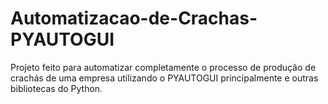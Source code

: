 # Automatizacao-de-Crachas-PYAUTOGUI
Projeto feito para automatizar completamente o processo de produção de crachás de uma empresa utilizando o PYAUTOGUI principalmente e outras bibliotecas do Python.
